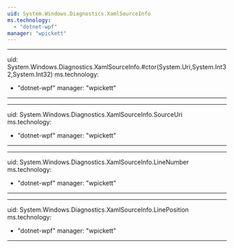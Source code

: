 ```yaml
---
uid: System.Windows.Diagnostics.XamlSourceInfo
ms.technology: 
  - "dotnet-wpf"
manager: "wpickett"
---
```


---
uid: System.Windows.Diagnostics.XamlSourceInfo.#ctor(System.Uri,System.Int32,System.Int32)
ms.technology: 
  - "dotnet-wpf"
manager: "wpickett"
---

---
uid: System.Windows.Diagnostics.XamlSourceInfo.SourceUri
ms.technology: 
  - "dotnet-wpf"
manager: "wpickett"
---

---
uid: System.Windows.Diagnostics.XamlSourceInfo.LineNumber
ms.technology: 
  - "dotnet-wpf"
manager: "wpickett"
---

---
uid: System.Windows.Diagnostics.XamlSourceInfo.LinePosition
ms.technology: 
  - "dotnet-wpf"
manager: "wpickett"
---
